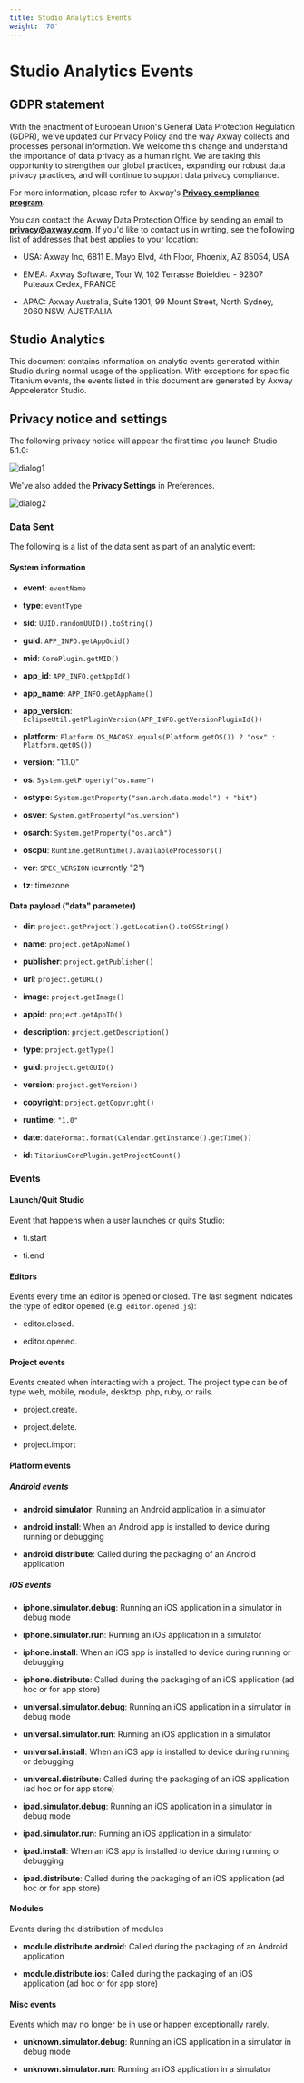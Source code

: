 ```yaml
---
title: Studio Analytics Events
weight: '70'
---
```


# Studio Analytics Events

## GDPR statement

With the enactment of European Union's General Data Protection Regulation (GDPR), we've updated our Privacy Policy and the way Axway collects and processes personal information. We welcome this change and understand the importance of data privacy as a human right. We are taking this opportunity to strengthen our global practices, expanding our robust data privacy practices, and will continue to support data privacy compliance.

For more information, please refer to Axway's **[Privacy compliance program](https://www.axway.com/gdpr)**.

You can contact the Axway Data Protection Office by sending an email to **[privacy@axway.com](#!/guide/mailto:privacy@axway.com)**. If you'd like to contact us in writing, see the following list of addresses that best applies to your location:

* USA: Axway Inc, 6811 E. Mayo Blvd, 4th Floor, Phoenix, AZ 85054, USA

* EMEA: Axway Software, Tour W, 102 Terrasse Boieldieu - 92807 Puteaux Cedex, FRANCE

* APAC: Axway Australia, Suite 1301, 99 Mount Street, North Sydney, 2060 NSW, AUSTRALIA

## Studio Analytics

This document contains information on analytic events generated within Studio during normal usage of the application. With exceptions for specific Titanium events, the events listed in this document are generated by Axway Appcelerator Studio.

## Privacy notice and settings

The following privacy notice will appear the first time you launch Studio 5.1.0:

![dialog1](./dialog1.png)

We've also added the **Privacy Settings** in Preferences.

![dialog2](./dialog2.png)

### Data Sent

The following is a list of the data sent as part of an analytic event:

#### System information

* **event**: `eventName`

* **type**: `eventType`

* **sid**: `UUID.randomUUID().toString()`

* **guid**: `APP_INFO.getAppGuid()`

* **mid**: `CorePlugin.getMID()`

* **app\_id**: `APP_INFO.getAppId()`

* **app\_name**: `APP_INFO.getAppName()`

* **app\_version**: `EclipseUtil.getPluginVersion(APP_INFO.getVersionPluginId())`

* **platform**: `Platform.OS_MACOSX.equals(Platform.getOS()) ? "osx" : Platform.getOS())`

* **version**: "1.1.0"

* **os**: `System.getProperty("os.name")`

* **ostype**: `System.getProperty("sun.arch.data.model") + "bit")`

* **osver**: `System.getProperty("os.version")`

* **osarch**: `System.getProperty("os.arch")`

* **oscpu**: `Runtime.getRuntime().availableProcessors()`

* **ver**: `SPEC_VERSION` (currently "2")

* **tz**: timezone

#### Data payload ("data" parameter)

* **dir**: `project.getProject().getLocation().toOSString()`

* **name**: `project.getAppName()`

* **publisher**: `project.getPublisher()`

* **url**: `project.getURL()`

* **image**: `project.getImage()`

* **appid**: `project.getAppID()`

* **description**: `project.getDescription()`

* **type**: `project.getType()`

* **guid**: `project.getGUID()`

* **version**: `project.getVersion()`

* **copyright**: `project.getCopyright()`

* **runtime**: `"1.0"`

* **date**: `dateFormat.format(Calendar.getInstance().getTime())`

* **id**: `TitaniumCorePlugin.getProjectCount()`

### Events

#### Launch/Quit Studio

Event that happens when a user launches or quits Studio:

* ti.start

* ti.end

#### Editors

Events every time an editor is opened or closed. The last segment indicates the type of editor opened (e.g. `editor.opened.js`):

* editor.closed.<editor-type>

* editor.opened.<editor-type>

#### Project events

Events created when interacting with a project. The project type can be of type web, mobile, module, desktop, php, ruby, or rails.

* project.create.<project-type>

* project.delete.<project-type>

* project.import

#### Platform events

##### Android events

* **android.simulator**: Running an Android application in a simulator

* **android.install**: When an Android app is installed to device during running or debugging

* **android.distribute**: Called during the packaging of an Android application

##### iOS events

* **iphone.simulator.debug**: Running an iOS application in a simulator in debug mode

* **iphone.simulator.run**: Running an iOS application in a simulator

* **iphone.install**: When an iOS app is installed to device during running or debugging

* **iphone.distribute**: Called during the packaging of an iOS application (ad hoc or for app store)

* **universal.simulator.debug**: Running an iOS application in a simulator in debug mode

* **universal.simulator.run**: Running an iOS application in a simulator

* **universal.install**: When an iOS app is installed to device during running or debugging

* **universal.distribute**: Called during the packaging of an iOS application (ad hoc or for app store)

* **ipad.simulator.debug**: Running an iOS application in a simulator in debug mode

* **ipad.simulator.run**: Running an iOS application in a simulator

* **ipad.install**: When an iOS app is installed to device during running or debugging

* **ipad.distribute**: Called during the packaging of an iOS application (ad hoc or for app store)

#### Modules

Events during the distribution of modules

* **module.distribute.android**: Called during the packaging of an Android application

* **module.distribute.ios**: Called during the packaging of an iOS application (ad hoc or for app store)

#### Misc events

Events which may no longer be in use or happen exceptionally rarely.

* **unknown.simulator.debug**: Running an iOS application in a simulator in debug mode

* **unknown.simulator.run**: Running an iOS application in a simulator
